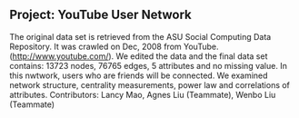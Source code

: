 ## Project: YouTube User Network
The original data set is retrieved from the ASU Social Computing Data Repository. It was crawled on Dec, 2008 from YouTube. (http://www.youtube.com/). We edited the data and the final data set contains: 13723 nodes, 76765 edges, 5 attributes and no missing value. 
In this nwtwork, users who are friends will be connected.
We examined network structure, centrality measurements, power law and correlations of attributes.
Contributors: Lancy Mao, Agnes Liu (Teammate), Wenbo Liu (Teammate)
